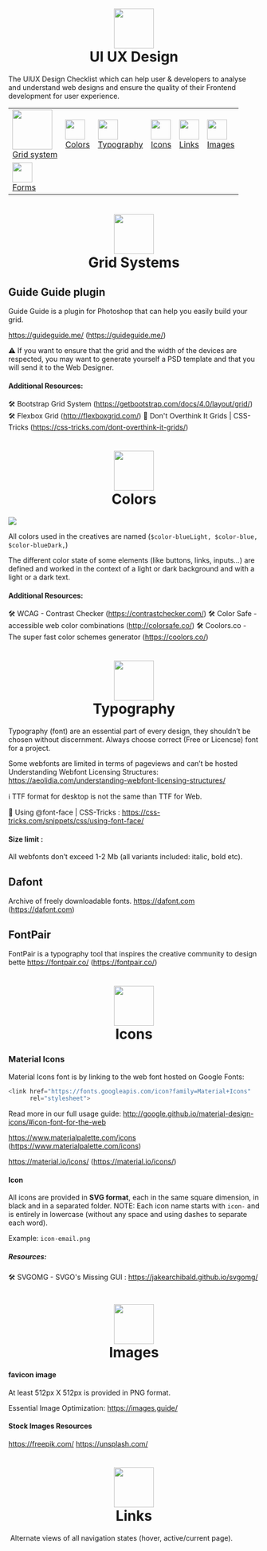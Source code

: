 <h1 align="center">
<img src="http://www.micazook.com/img/ico/ico_UIUXDesign.png" height="80" />
<br/>
UI UX Design
</h1>

The UIUX Design Checklist which can help user & developers to analyse and understand web designs and ensure the quality of their Frontend development for user experience.

<table>
    <tr>
        <td>
            <a href="#gridSystem">
            <img src="https://raw.githubusercontent.com/gmkhussain/uiux/master/_icons/icon-colors.png" height="80" />
            <br/>Grid system</a>
        </td>
        <td>
            <a href="#colors">
            <img src="https://raw.githubusercontent.com/gmkhussain/uiux/master/_images/icon-colors.png" height="40" width="auto" />
            <br/> Colors </a>
        </td> 
        <td>
            <a href="#Typography">
            <img src="https://raw.githubusercontent.com/gmkhussain/uiux/master/_images/icon-font.png" height="40" width="auto" />
            <br/> Typography </a>
        </td>
        <td>
            <a href="#Icons">
            <img src="https://raw.githubusercontent.com/gmkhussain/uiux/master/_images/icon-icons.png" height="40" width="auto" />
            <br/> Icons </a>
        </td>
         <td>
            <a href="#Links">
            <img src="https://raw.githubusercontent.com/gmkhussain/uiux/master/_images/icon-links.png" height="40" width="auto" />
            <br/> Links </a>
        </td>
          <td>
            <a href="#Images">
            <img src="https://raw.githubusercontent.com/gmkhussain/uiux/master/_images/icon-images.png" height="40" width="auto" />
            <br/> Images </a>
        </td>
    </tr>
    <tr>
        <td>
            <a href="#Forms">
            <img src="https://raw.githubusercontent.com/gmkhussain/uiux/master/_images/icon-forms.png" height="40" width="auto" />
            <br/> Forms </a>
        </td>
    </tr>
</table>










<h1 align="center" id="Typography">
<img src="https://raw.githubusercontent.com/gmkhussain/uiux/master/_images/icon-grid.png" height="80" />
<br/>
Grid Systems
</h1>

## Guide Guide plugin
Guide Guide is a plugin for Photoshop that can help you easily build your grid.

https://guideguide.me/ (https://guideguide.me/)


⚠️ If you want to ensure that the grid and the width of the devices are respected, you may want to generate yourself a PSD template and that you will send it to the Web Designer.


#### Additional Resources:

🛠 Bootstrap Grid System (https://getbootstrap.com/docs/4.0/layout/grid/)
🛠 Flexbox Grid (http://flexboxgrid.com/)
📖 Don't Overthink It Grids | CSS-Tricks (https://css-tricks.com/dont-overthink-it-grids/)









<h1 align="center" id="Colors">
<img src="https://raw.githubusercontent.com/gmkhussain/uiux/master/_images/icon-colors.png" height="80" />
<br/>
Colors
</h1>

<img src="https://raw.githubusercontent.com/gmkhussain/uiux/master/_images/screen-colors-1.jpg" />

All colors used in the creatives are named (```$color-blueLight, $color-blue, $color-blueDark,```)

The different color state of some elements (like buttons, links, inputs...) are defined and worked in the context of a light or dark background and with a light or a dark text.

#### Additional Resources:
🛠 WCAG - Contrast Checker  (https://contrastchecker.com/)
🛠 Color Safe - accessible web color combinations (http://colorsafe.co/)
🛠 Coolors.co - The super fast color schemes generator (https://coolors.co/)






<h1 align="center" id="Typography">
<img src="https://raw.githubusercontent.com/gmkhussain/uiux/master/_images/icon-font.png" height="80" />
<br/>
Typography
</h1>

Typography (font) are an essential part of every design, they shouldn’t be chosen without discernment. Always choose correct (Free or Licencse) font for a project.

Some webfonts are limited in terms of pageviews and can’t be hosted
Understanding Webfont Licensing Structures: https://aeolidia.com/understanding-webfont-licensing-structures/


ℹ️ TTF format for desktop is not the same than TTF for Web.

📖 Using @font-face | CSS-Tricks : https://css-tricks.com/snippets/css/using-font-face/

#### Size limit : 
All webfonts don’t exceed 1-2 Mb (all variants included: italic, bold etc).



## Dafont
Archive of freely downloadable fonts.
https://dafont.com (https://dafont.com)

## FontPair
FontPair is a typography tool that inspires the creative community to design bette
https://fontpair.co/ (https://fontpair.co/)









<h1 align="center" id="Icons">
<img src="https://raw.githubusercontent.com/gmkhussain/uiux/master/_images/icon-icons.png" height="80" />
<br/>
Icons
</h1>

### Material Icons
Material Icons font is by linking to the web font hosted on Google Fonts:

```javascript
<link href="https://fonts.googleapis.com/icon?family=Material+Icons"
      rel="stylesheet">
```

Read more in our full usage guide: http://google.github.io/material-design-icons/#icon-font-for-the-web

https://www.materialpalette.com/icons (https://www.materialpalette.com/icons)

https://material.io/icons/ (https://material.io/icons/)



#### Icon
All icons are provided in <b>SVG format</b>, each in the same square dimension, in black and in a separated folder.
NOTE: Each icon name starts with ```icon-``` and is entirely in lowercase (without any space and using dashes to separate each word).

Example: ```icon-email.png```


##### Resources:
🛠 SVGOMG - SVGO's Missing GUI : https://jakearchibald.github.io/svgomg/








<h1 align="center" id="Images">
<img src="https://raw.githubusercontent.com/gmkhussain/uiux/master/_images/icon-images.png" height="80" />
<br/>
Images
</h1>


#### favicon image
At least 512px X 512px is provided in PNG format.



Essential Image Optimization: https://images.guide/



#### Stock Images Resources
https://freepik.com/
https://unsplash.com/









<h1 align="center" id="Typography">
<img src="https://raw.githubusercontent.com/gmkhussain/uiux/master/_images/icon-images.png" height="80" />
<br/>
Links
</h1>


<img src="http://www.chaudo.com/wp-content/uploads/2018/04/hover-effect-one.gif" alt="" />
 Alternate views of all navigation states (hover, active/current page).
